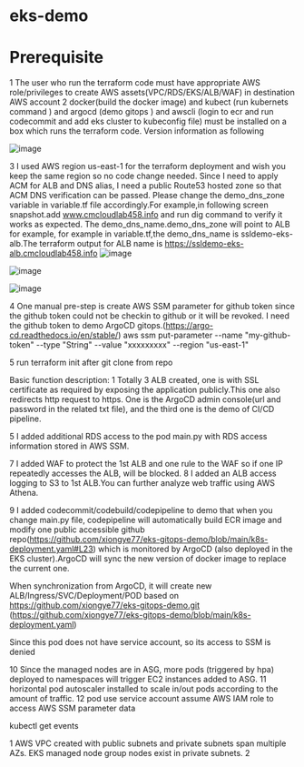 # eks-demo
# Prerequisite
1 The user who run the terraform code must have appropriate AWS role/privileges to create AWS assets(VPC/RDS/EKS/ALB/WAF) in destination AWS account
2 docker(build the docker image) and kubect (run kubernets command ) and argocd (demo gitops ) and awscli (login to ecr and run codecommit and add eks cluster to kubeconfig file) must be installed on a box which runs the terraform code. Version information as following

![image](https://user-images.githubusercontent.com/36766101/206881819-27a9ee5e-183c-4b57-ad2d-197753878e2c.png)

 




3 I used AWS region us-east-1 for the terraform deployment and wish you keep the same region so no code change needed. 
Since I need to apply ACM for ALB and DNS alias, I need a public Route53 hosted zone so that  ACM DNS verification can be passed. 
Please change the demo_dns_zone variable in variable.tf file accordingly.For example,in following screen snapshot.add www.cmcloudlab458.info and 
run dig command to verify it works as expected. The demo_dns_name.demo_dns_zone  will point to ALB for example, 
for example in variable.tf,the demo_dns_name is ssldemo-eks-alb.The terraform output for ALB name is https://ssldemo-eks-alb.cmcloudlab458.info
![image](https://user-images.githubusercontent.com/36766101/206881858-6b8b7298-17a2-40b4-aef9-7631b565fc0c.png)

![image](https://user-images.githubusercontent.com/36766101/206881841-7bbbc8f9-e052-4db7-814c-c8e9206b8466.png)

![image](https://user-images.githubusercontent.com/36766101/206881871-0b53b2fd-67ed-4489-99c6-689633ff57e8.png)


4 One manual pre-step is create AWS SSM parameter for github token since the github token could not be checkin to github or it will be revoked. I need the github token to demo ArgoCD gitops.(https://argo-cd.readthedocs.io/en/stable/)
aws ssm put-parameter  --name "my-github-token" --type "String" --value "xxxxxxxxx" --region "us-east-1"

5 run terraform init after git clone from repo

Basic function description:
1 Totally 3 ALB created, one is with SSL certificate as required by exposing the application publicly.This one also redirects http request to https. One is the ArgoCD admin console(url and password in the related txt file), and the third one is the demo of  CI/CD pipeline.




5 I added additional RDS access to the pod main.py with RDS access information stored in AWS SSM.

7 I added WAF to protect the 1st ALB and one rule to the WAF so if one IP repeatedly accesses the ALB, will be blocked.
8 I added an ALB access logging to S3 to 1st ALB.You can further analyze web traffic using AWS Athena.  

9 I added codecommit/codebuild/codepipeline to demo that when you change main.py file, codepipeline will automatically build ECR image and modify one public accessible github repo(https://github.com/xiongye77/eks-gitops-demo/blob/main/k8s-deployment.yaml#L23)  which is monitored by ArgoCD (also deployed in the EKS cluster).ArgoCD will sync the new version of docker image to replace the current one.



When synchronization from ArgoCD, it will create new ALB/Ingress/SVC/Deployment/POD based on https://github.com/xiongye77/eks-gitops-demo.git (https://github.com/xiongye77/eks-gitops-demo/blob/main/k8s-deployment.yaml)

Since this pod does not have service account, so its access to SSM is denied  










10 Since the managed nodes are in ASG, more pods (triggered by hpa) deployed to namespaces will trigger EC2 instances added to ASG.
11 horizontal pod autoscaler installed to scale in/out pods according to the amount of traffic.
12 pod use service account assume AWS IAM role to access AWS SSM parameter data
    


kubectl get events




1 AWS VPC created with public subnets and private subnets span multiple AZs. EKS managed node group nodes exist in private subnets. 
2 

